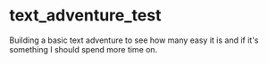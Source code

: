 # text_adventure_test
Building a basic text adventure to see how many easy it is and if it's something I should spend more time on.
